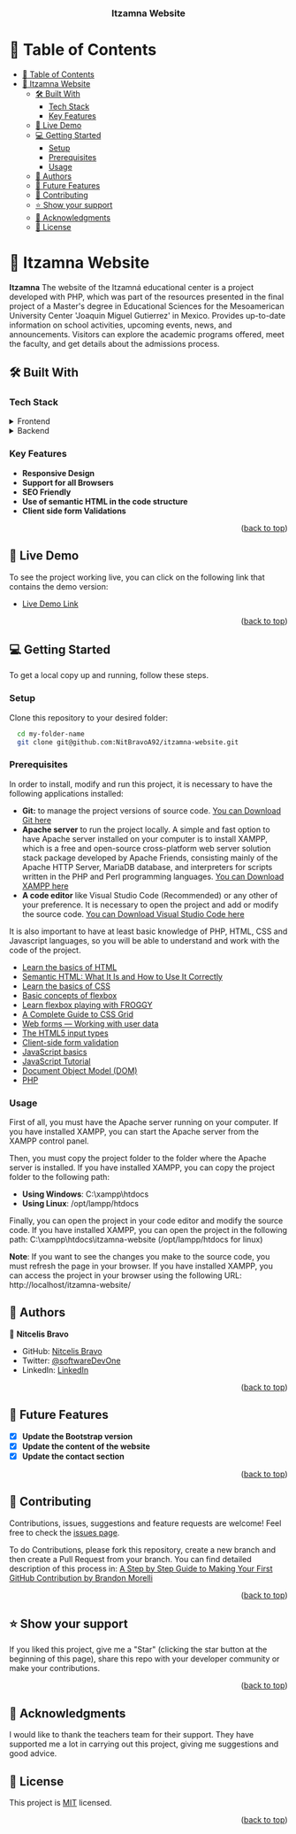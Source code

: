 <a name="readme-top"></a>
<div align="center">
  <h3><b>Itzamna Website</b></h3>
</div>

# 📗 Table of Contents

- [📗 Table of Contents](#-table-of-contents)
- [📖 Itzamna Website ](#-itzamna-website-)
  - [🛠 Built With ](#-built-with-)
    - [Tech Stack ](#tech-stack-)
    - [Key Features ](#key-features-)
  - [🚀 Live Demo ](#-live-demo-)
  - [💻 Getting Started ](#-getting-started-)
    - [Setup](#setup)
    - [Prerequisites](#prerequisites)
    - [Usage](#usage)
  - [👥 Authors ](#-authors-)
  - [🔭 Future Features ](#-future-features-)
  - [🤝 Contributing ](#-contributing-)
  - [⭐️ Show your support ](#️-show-your-support-)
  - [🙏 Acknowledgments ](#-acknowledgments-)
  - [📝 License ](#-license-)

# 📖 Itzamna Website <a name="about-project"></a>

**Itzamna** The website of the Itzamná educational center is a project developed with PHP, which was part of the resources presented in the final project of a Master's degree in Educational Sciences for the Mesoamerican University Center 'Joaquin Miguel Gutierrez' in Mexico. Provides up-to-date information on school activities, upcoming events, news, and announcements. Visitors can explore the academic programs offered, meet the faculty, and get details about the admissions process.

## 🛠 Built With <a name="built-with"></a>

### Tech Stack <a name="tech-stack"></a>

<details>
  <summary>Frontend</summary>
  <ul>
    <li><a href="https://www.w3schools.com/html/">HTML5</a></li>
    <li><a href="https://getbootstrap.com/">Bootstrap</a></li>
    <li><a href="https://www.w3schools.com/css/">CSS3</a></li>
    <li><a href="https://jquery.com/">JQuery</a></li>
  </ul>
</details>

<details>
  <summary>Backend</summary>
  <ul>
    <li><a href="https://www.php.net/">PHP</a></li>
    <li><a href="https://httpd.apache.org/">Apache</a></li>
  </ul>
</details>

### Key Features <a name="key-features"></a>

- **Responsive Design**
- **Support for all Browsers**
- **SEO Friendly**
- **Use of semantic HTML in the code structure**
- **Client side form Validations**

<p align="right">(<a href="#readme-top">back to top</a>)</p>

## 🚀 Live Demo <a name="live-demo"></a>

To see the project working live, you can click on the following link that contains the demo version:
- [Live Demo Link](https://ceitzamna.000webhostapp.com/)

<p align="right">(<a href="#readme-top">back to top</a>)</p>

## 💻 Getting Started <a name="getting-started"></a>

To get a local copy up and running, follow these steps.

### Setup

Clone this repository to your desired folder:

```sh
  cd my-folder-name
  git clone git@github.com:NitBravoA92/itzamna-website.git
```

### Prerequisites
In order to install, modify and run this project, it is necessary to have the following applications installed:
- **Git:** to manage the project versions of source code. [You can Download Git here](https://git-scm.com/)
- **Apache server** to run the project locally. A simple and fast option to have Apache server installed on your computer is to install XAMPP, which is a free and open-source cross-platform web server solution stack package developed by Apache Friends, consisting mainly of the Apache HTTP Server, MariaDB database, and interpreters for scripts written in the PHP and Perl programming languages. [You can Download XAMPP here](https://www.apachefriends.org/es/index.html)
- **A code editor** like Visual Studio Code (Recommended) or any other of your preference. It is necessary to open the project and add or modify the source code. [You can Download Visual Studio Code here](https://code.visualstudio.com/)

It is also important to have at least basic knowledge of PHP, HTML, CSS and Javascript languages, so you will be able to understand and work with the code of the project.
- [Learn the basics of HTML](https://developer.mozilla.org/en-US/docs/Web/HTML)
- [Semantic HTML: What It Is and How to Use It Correctly](https://www.semrush.com/blog/semantic-html5-guide/)
- [Learn the basics of CSS](https://developer.mozilla.org/en-US/docs/Web/CSS)
- [Basic concepts of flexbox](https://developer.mozilla.org/es/docs/Web/CSS/CSS_Flexible_Box_Layout/Basic_Concepts_of_Flexbox)
- [Learn flexbox playing with FROGGY](https://flexboxfroggy.com/)
- [A Complete Guide to CSS Grid](https://css-tricks.com/snippets/css/complete-guide-grid/)
- [Web forms — Working with user data](https://developer.mozilla.org/en-US/docs/Learn/Forms)
- [The HTML5 input types](https://developer.mozilla.org/en-US/docs/Learn/Forms/HTML5_input_types)
- [Client-side form validation](https://developer.mozilla.org/en-US/docs/Learn/Forms/Form_validation)
- [JavaScript basics](https://developer.mozilla.org/en-US/docs/Learn/Getting_started_with_the_web/JavaScript_basics)
- [JavaScript Tutorial](https://www.w3schools.com/js/)
- [Document Object Model (DOM)](https://developer.mozilla.org/en-US/docs/Web/API/Document_Object_Model)
- [PHP](https://www.php.net/docs.php)

### Usage

First of all, you must have the Apache server running on your computer. If you have installed XAMPP, you can start the Apache server from the XAMPP control panel.

Then, you must copy the project folder to the folder where the Apache server is installed. If you have installed XAMPP, you can copy the project folder to the following path:

- **Using Windows**: C:\xampp\htdocs
- **Using Linux**: /opt/lampp/htdocs

Finally, you can open the project in your code editor and modify the source code. If you have installed XAMPP, you can open the project in the following path: C:\xampp\htdocs\itzamna-website (/opt/lampp/htdocs for linux)

**Note**: If you want to see the changes you make to the source code, you must refresh the page in your browser. If you have installed XAMPP, you can access the project in your browser using the following URL: http://localhost/itzamna-website/

## 👥 Authors <a name="authors"></a>

👤 **Nitcelis Bravo**

- GitHub: [Nitcelis Bravo](https://github.com/NitBravoA92)
- Twitter: [@softwareDevOne](https://twitter.com/softwareDevOne)
- LinkedIn: [LinkedIn](https://www.linkedin.com/in/nitcelis-bravo-alcala-b65340158)

<p align="right">(<a href="#readme-top">back to top</a>)</p>

## 🔭 Future Features <a name="future-features"></a>

- [x] **Update the Bootstrap version**
- [x] **Update the content of the website**
- [x] **Update the contact section**

<p align="right">(<a href="#readme-top">back to top</a>)</p>

## 🤝 Contributing <a name="contributing"></a>

Contributions, issues, suggestions and feature requests are welcome!
Feel free to check the [issues page](https://github.com/NitBravoA92/itzamna-website/issues/).

To do Contributions, please fork this repository, create a new branch and then create a Pull Request from your branch. You can find detailed description of this process in: [A Step by Step Guide to Making Your First GitHub Contribution by Brandon Morelli](https://codeburst.io/a-step-by-step-guide-to-making-your-first-github-contribution-5302260a2940)

<p align="right">(<a href="#readme-top">back to top</a>)</p>

## ⭐️ Show your support <a name="support"></a>

If you liked this project, give me a "Star" (clicking the star button at the beginning of this page), share this repo with your developer community or make your contributions.

<p align="right">(<a href="#readme-top">back to top</a>)</p>

## 🙏 Acknowledgments <a name="acknowledgements"></a>

I would like to thank the teachers team for their support. They have supported me a lot in carrying out this project, giving me suggestions and good advice.


## 📝 License <a name="license"></a>

This project is [MIT](./LICENSE) licensed.

<p align="right">(<a href="#readme-top">back to top</a>)</p>
